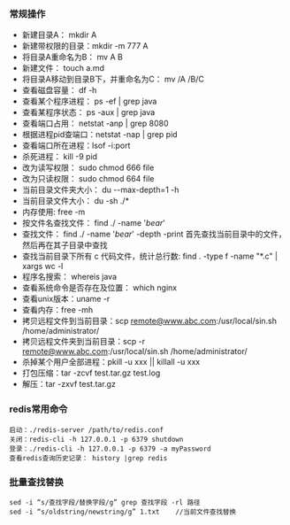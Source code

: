 

### 常规操作

   * 新建目录A： mkdir A
   * 新建带权限的目录：mkdir -m 777 A
   * 将目录A重命名为B： mv A B
   * 新建文件： touch a.md
   * 将目录A移动到目录B下，并重命名为C： mv /A /B/C
   * 查看磁盘容量： df -h
   * 查看某个程序进程： ps -ef | grep java
   * 查看某程序状态： ps -aux | grep java
   * 查看端口占用： netstat -anp | grep 8080
   * 根据进程pid查端口：netstat -nap | grep pid
   * 查看端口所在进程：lsof -i:port
   * 杀死进程： kill -9 pid
   * 改为读写权限： sudo chmod 666 file
   * 改为只读权限： sudo chmod 664 file
   * 当前目录文件夹大小： du --max-depth=1 -h
   * 当前目录文件大小： du -sh ./*
   * 内存使用: free -m
   * 按文件名查找文件： find ./ -name '*bear*'
   * 查找文件： find ./ -name '*bear*' -depth -print 首先查找当前目录中的文件，然后再在其子目录中查找
   * 查找当前目录下所有 c 代码文件，统计总行数: find . -type f -name "*.c" | xargs wc -l
   * 程序名搜索： whereis java
   * 查看系统命令是否存在及位置： which nginx
   * 查看unix版本：uname -r
   * 查看内存：free -mh
   * 拷贝远程文件到当前目录：scp remote@www.abc.com:/usr/local/sin.sh /home/administrator/
   * 拷贝远程文件夹到当前目录：scp -r remote@www.abc.com:/usr/local/sin.sh /home/administrator/
   * 杀掉某个用户全部进程：pkill -u xxx    ||    killall -u xxx
   * 打包压缩：tar -zcvf test.tar.gz test.log
   * 解压：tar -zxvf test.tar.gz

### redis常用命令
   ```
   启动：./redis-server /path/to/redis.conf
   关闭：redis-cli -h 127.0.0.1 -p 6379 shutdown
   登录：./redis-cli -h 127.0.0.1 -p 6379 -a myPassword
   查看redis查询历史记录： history |grep redis
   ```

### 批量查找替换
   ```
   sed -i “s/查找字段/替换字段/g” grep 查找字段 -rl 路径
   sed -i “s/oldstring/newstring/g” 1.txt    //当前文件查找替换
   ```
